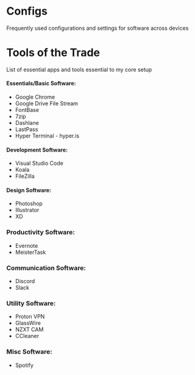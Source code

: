 # Configs
Frequently used configurations and settings for software across devices



# Tools of the Trade
List of essential apps and tools essential to my core setup

#### Essentials/Basic Software:
* Google Chrome
* Google Drive File Stream
* FontBase
* 7zip
* Dashlane
* LastPass
* Hyper Terminal - hyper.is

#### Development Software:
* Visual Studio Code
* Koala
* FileZilla

#### Design Software:
* Photoshop
* Illustrator
* XD

### Productivity Software:
* Evernote
* MeisterTask

### Communication Software:
* Discord
* Slack

### Utility Software:
* Proton VPN
* GlassWire
* NZXT CAM
* CCleaner

### Misc Software:
* Spotify

